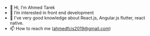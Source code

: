 - 👋 Hi, I’m Ahmed Tarek
- 👀 I’m interested in front end development
- 🌱 I've very good knowledge about React.js, Angular.js flutter, react native.
- 📫 How to reach me (ahmedfcis2019@gmail.com)

<!---
AhmedTarek226/AhmedTarek226 is a ✨ special ✨ repository because its `README.md` (this file) appears on your GitHub profile.
You can click the Preview link to take a look at your changes.
--->
